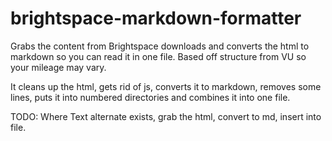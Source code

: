 # brightspace-markdown-formatter
Grabs the content from Brightspace downloads and converts the html to markdown so you can read it in one file. Based off structure from VU so your mileage may vary.

It cleans up the html, gets rid of js, converts it to markdown, removes some lines, puts it into numbered directories and combines it into one file.

TODO: Where Text alternate exists, grab the html, convert to md, insert into file.
